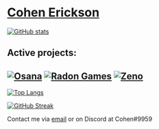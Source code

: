 # [Cohen Erickson](https://cohenerickson.com/)

[![GitHub stats](https://github-readme-stats.vercel.app/api?username=cohenerickson&show_icons=true&theme=tokyonight&count_private=true)](https://github.com/cohenerickson/)

## Active projects:

[![Osana](https://github-readme-stats.vercel.app/api/pin/?username=NebulaServices&repo=Osana&theme=tokyonight)](https://github.com/NebulaServices/Osana)
[![Radon Games](https://github-readme-stats.vercel.app/api/pin/?username=Radon-Games&repo=Radon-Games&theme=tokyonight)](https://github.com/Radon-Games/Radon-Games)
[![Zeno](https://github-readme-stats.vercel.app/api/pin/?username=cohenerickson&repo=Zeno&theme=tokyonight)](https://github.com/cohenerickson/Zeno)
---

[![Top Langs](https://github-readme-stats.vercel.app/api/top-langs/?username=cohenerickson&theme=tokyonight)](https://github.com/cohenerickson/)

[![GitHub Streak](https://github-readme-streak-stats.herokuapp.com?user=cohenerickson&theme=tokyonight&date_format=M%20j%5B%2C%20Y%5D)](https://github.com/cohenerickson/)

Contact me via [email](mailto:cohenerickson@gmail.com) or on Discord at Cohen#9959
